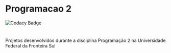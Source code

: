 # Programacao 2
[![Codacy Badge](https://api.codacy.com/project/badge/Grade/f0efe7adb2a54bacba74ba0f3be4ef1a)](https://www.codacy.com/app/FelipeWayne/Programacao_2?utm_source=github.com&utm_medium=referral&utm_content=FelipeWayne/Programacao_2&utm_campaign=badger)
#
Projetos desenvolvidos durante a disciplina Programação 2 na Universidade Federal da Fronteira Sul
